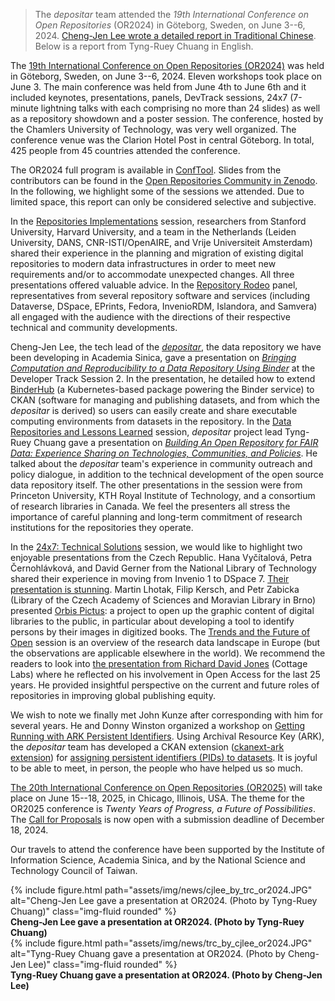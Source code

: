 > The _depositar_ team attended the _19th International Conference on Open Repositories_ (OR2024) in Göteborg, Sweden, on June 3--6, 2024. [Cheng-Jen Lee wrote a detailed report in Traditional Chinese](https://rdm.depositar.io/zh_TW/news/20241114-OR2024). Below is a report from Tyng-Ruey Chuang in English.

The [19th International Conference on Open Repositories (OR2024)](https://or2024.openrepositories.org/) was held in Göteborg, Sweden, on June 3--6, 2024. Eleven workshops took place on June 3. The main conference was held from June 4th to June 6th and it included keynotes, presentations, panels, DevTrack sessions, 24x7 (7-minute lightning talks with each comprising no more than 24 slides) as well as a repository showdown and a poster session. The conference, hosted by the Chamlers University of Technology, was very well organized. The conference venue was the Clarion Hotel Post in central Göteborg. In total, 425 people from 45 countries attended the conference.

The OR2024 full program is available in [ConfTool](https://www.conftool.net/or2024/sessions.php). Slides from the contributors can be found in the [Open Repositories Community in Zenodo](https://zenodo.org/communities/openrepos/records?q=&f=subject%3AOR2024). In the following, we highlight some of the sessions we attended. Due to limited space, this report can only be considered selective and subjective. 

In the [Repositories Implementations](https://www.conftool.net/or2024/index.php?page=browseSessions&form_session=439&presentations=show) session, researchers from Stanford University, Harvard University, and a team in the Netherlands (Leiden University, DANS, CNR-ISTI/OpenAIRE, and Vrije Universiteit Amsterdam) shared their experience in the planning and migration of existing digital repositories to modern data infrastructures in order to meet new requirements and/or to accommodate unexpected changes. All three presentations offered valuable advice.  In the [Repository Rodeo](https://www.conftool.net/or2024/index.php?page=browseSessions&form_session=448&presentations=show) panel, representatives from several repository software and services (including Dataverse, DSpace, EPrints, Fedora, InvenioRDM, Islandora, and Samvera) all engaged with the audience with the directions of their respective technical and community developments. 

Cheng-Jen Lee, the tech lead of the _[depositar](https://data.depositar.io/about)_, the data repository we have been developing in Academia Sinica, gave a presentation on _[Bringing Computation and Reproducibility to a Data Repository Using Binder](https://pid.depositar.io/ark:37281/k5h2q5h19)_ at the Developer Track Session 2. In the presentation, he detailed how to extend [BinderHub](https://binderhub.readthedocs.io/) (a Kubernetes-based package powering the Binder service) to CKAN (software for managing and publishing datasets, and from which the _depositar_ is derived) so users can easily create and share executable computing environments from datasets in the repository.  In the [Data Repositories and Lessons Learned](https://www.conftool.net/or2024/index.php?page=browseSessions&form_session=529&presentations=show) session, _depositar_  project lead Tyng-Ruey Chuang gave a presentation on _[Building An Open Repository for FAIR Data: Experience Sharing on Technologies, Communities, and Policies](https://pid.depositar.io/ark:37281/k5n4c2v0n)_.  He talked about the _depositar_ team's experience in community outreach and policy dialogue, in addition to the technical development of the open source data repository itself. The other presentations in the session were from Princeton University, KTH Royal Institute of Technology, and a consortium of research libraries in Canada. We feel the presenters all stress the importance of careful planning and long-term commitment of research institutions for the repositories they operate.

In the [24x7: Technical Solutions](https://www.conftool.net/or2024/index.php?page=browseSessions&form_session=523&presentations=show) session, we would like to highlight two enjoyable presentations from the Czech Republic.  Hana Vyčítalová, Petra Černohlávková, and David Gerner from the National Library of Technology shared their experience in moving from Invenio 1 to DSpace 7. [Their presentation is stunning](https://doi.org/10.5281/zenodo.12548342).  Martin Lhotak, Filip Kersch, and Petr Zabicka (Library of the Czech Academy of Sciences and Moravian Library in Brno) presented [Orbis Pictus](https://old.starfos.tacr.cz/en/project/DH23P03OVV033): a project to open up the graphic content of digital libraries to the public, in particular about developing a tool to identify persons by their images in digitized books. The [Trends and the Future of Open](https://www.conftool.net/or2024/index.php?page=browseSessions&form_session=522&presentations=show) session is an overview of the research data landscape in Europe (but the observations are applicable elsewhere in the world).  We recommend the readers to look into [the presentation from Richard David Jones](https://doi.org/10.5281/zenodo.12579359) (Cottage Labs) where he reflected on his involvement in Open Access for the last 25 years. He provided insightful perspective on the current and future roles of repositories in improving global publishing equity. 

We wish to note we finally met John Kunze after corresponding with him for several years. He and Donny Winston organized a workshop on [Getting Running with ARK Persistent Identifiers](https://www.conftool.net/or2024/index.php?page=browseSessions&form_session=496&presentations=show). Using Archival Resource Key (ARK), the _depositar_ team has developed a CKAN extension ([ckanext-ark extension](https://github.com/depositar/ckanext-ark)) for [assigning persistent identifiers (PIDs) to datasets](https://docs.depositar.io/en/stable/user-guide/ark-identifier.html). It is joyful to be able to meet, in person, the people who have helped us so much.

[The 20th International Conference on Open Repositories (OR2025)](https://or2025.openrepositories.org/) will take place on June 15--18, 2025, in Chicago, Illinois, USA. The theme for the OR2025 conference is _Twenty Years of Progress, a Future of Possibilities_. The [Call for Proposals](https://or2025.openrepositories.org/program/call-for-proposals/) is now open with a submission deadline of December 18, 2024. 

Our travels to attend the conference have been supported by the Institute of Information Science, Academia Sinica, and by the National Science and Technology Council of Taiwan.

<div class="row">
    <div class="col-sm mt-3 mt-md-0">
        {% include figure.html path="assets/img/news/cjlee_by_trc_or2024.JPG" alt="Cheng-Jen Lee gave a presentation at OR2024. (Photo by Tyng-Ruey Chuang)" class="img-fluid rounded" %}
    </div>
</div>
<div class="caption">
    <b>Cheng-Jen Lee gave a presentation at OR2024. (Photo by Tyng-Ruey Chuang)</b>
</div>


<div class="row">
    <div class="col-sm mt-3 mt-md-0">
        {% include figure.html path="assets/img/news/trc_by_cjlee_or2024.JPG" alt="Tyng-Ruey Chuang gave a presentation at OR2024. (Photo by Cheng-Jen Lee)" class="img-fluid rounded" %}
    </div>
</div>
<div class="caption">
    <b>Tyng-Ruey Chuang gave a presentation at OR2024. (Photo by Cheng-Jen Lee)</b>
</div>


